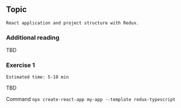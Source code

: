 ## Topic

```text
React application and project structure with Redux.
```

### Additional reading

TBD

### Exercise 1

`Estimated time: 5-10 min`

TBD

Command  `npx create-react-app my-app --template redux-typescript`